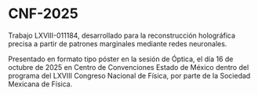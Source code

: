 # CNF-2025
Trabajo LXVIII-011184, desarrollado para la reconstrucción holográfica precisa a partir de patrones marginales mediante redes neuronales.

Presentado en formato tipo póster en la sesión de Óptica,  el día 16 de octubre de 2025 en Centro de Convenciones Estado de México dentro del
programa del LXVIII Congreso Nacional de Física, por parte de la Sociedad Mexicana de Física.
